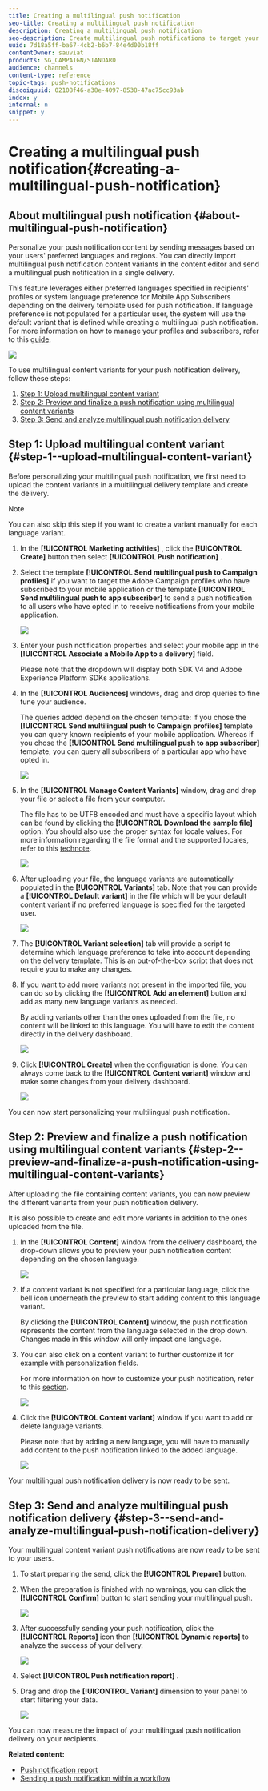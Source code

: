 ```yaml
---
title: Creating a multilingual push notification
seo-title: Creating a multilingual push notification
description: Creating a multilingual push notification
seo-description: Create multilingual push notifications to target your users in their preferred languages and regions.
uuid: 7d18a5ff-ba67-4cb2-b6b7-84e4d00b18ff
contentOwner: sauviat
products: SG_CAMPAIGN/STANDARD
audience: channels
content-type: reference
topic-tags: push-notifications
discoiquuid: 02108f46-a38e-4097-8538-47ac75cc93ab
index: y
internal: n
snippet: y
---
```


# Creating a multilingual push notification{#creating-a-multilingual-push-notification}

## About multilingual push notification {#about-multilingual-push-notification}

Personalize your push notification content by sending messages based on your users' preferred languages and regions. You can directly import multilingual push notification content variants in the content editor and send a multilingual push notification in a single delivery.

This feature leverages either preferred languages specified in recipients' profiles or system language preference for Mobile App Subscribers depending on the delivery template used for push notification. If language preference is not populated for a particular user, the system will use the default variant that is defined while creating a multilingual push notification. For more information on how to manage your profiles and subscribers, refer to this [guide](../../audiences/using/about-profiles-and-audiences.md).

![](assets/multivariant_push_1.png)

To use multilingual content variants for your push notification delivery, follow these steps:

1. [Step 1: Upload multilingual content variant](../../channels/using/creating-a-multilingual-push-notification.md#step-1--upload-multilingual-content-variant)
1. [Step 2: Preview and finalize a push notification using multilingual content variants](../../channels/using/creating-a-multilingual-push-notification.md#step-2--preview-and-finalize-a-push-notification-using-multilingual-content-variants)
1. [Step 3: Send and analyze multilingual push notification delivery](../../channels/using/creating-a-multilingual-push-notification.md#step-3--send-and-analyze-multilingual-push-notification-delivery)

## Step 1: Upload multilingual content variant {#step-1--upload-multilingual-content-variant}

Before personalizing your multilingual push notification, we first need to upload the content variants in a multilingual delivery template and create the delivery.

>[!NOTE]
>
>You can also skip this step if you want to create a variant manually for each language variant.

1. In the **[!UICONTROL Marketing activities]** , click the **[!UICONTROL Create]** button then select **[!UICONTROL Push notification]** .
1. Select the template **[!UICONTROL Send multilingual push to Campaign profiles]** if you want to target the Adobe Campaign profiles who have subscribed to your mobile application or the template **[!UICONTROL Send multilingual push to app subscriber]** to send a push notification to all users who have opted in to receive notifications from your mobile application.

   ![](assets/multivariant_push_2.png)

1. Enter your push notification properties and select your mobile app in the **[!UICONTROL Associate a Mobile App to a delivery]** field.

   Please note that the dropdown will display both SDK V4 and Adobe Experience Platform SDKs applications.

1. In the **[!UICONTROL Audiences]** windows, drag and drop queries to fine tune your audience.

   The queries added depend on the chosen template: if you chose the **[!UICONTROL Send multilingual push to Campaign profiles]** template you can query known recipients of your mobile application. Whereas if you chose the **[!UICONTROL Send multilingual push to app subscriber]** template, you can query all subscribers of a particular app who have opted in.

   ![](assets/push_notif_audience.png)

1. In the **[!UICONTROL Manage Content Variants]** window, drag and drop your file or select a file from your computer.

   The file has to be UTF8 encoded and must have a specific layout which can be found by clicking the **[!UICONTROL Download the sample file]** option. You should also use the proper syntax for locale values. For more information regarding the file format and the supported locales, refer to this [technote](http://helpx.adobe.com/campaign/kb/acs-generate-csv-multilingual-push.html).

   ![](assets/multivariant_push_4.png)

1. After uploading your file, the language variants are automatically populated in the **[!UICONTROL Variants]** tab. Note that you can provide a **[!UICONTROL Default variant]** in the file which will be your default content variant if no preferred language is specified for the targeted user.

   ![](assets/multivariant_push_5.png)

1. The **[!UICONTROL Variant selection]** tab will provide a script to determine which language preference to take into account depending on the delivery template. This is an out-of-the-box script that does not require you to make any changes.
1. If you want to add more variants not present in the imported file, you can do so by clicking the **[!UICONTROL Add an element]** button and add as many new language variants as needed.

   By adding variants other than the ones uploaded from the file, no content will be linked to this language. You will have to edit the content directly in the delivery dashboard.

   ![](assets/multivariant_push_6.png)

1. Click **[!UICONTROL Create]** when the configuration is done. You can always come back to the **[!UICONTROL Content variant]** window and make some changes from your delivery dashboard.

   ![](assets/multivariant_push_8.png)

You can now start personalizing your multilingual push notification.

## Step 2: Preview and finalize a push notification using multilingual content variants {#step-2--preview-and-finalize-a-push-notification-using-multilingual-content-variants}

After uploading the file containing content variants, you can now preview the different variants from your push notification delivery.

It is also possible to create and edit more variants in addition to the ones uploaded from the file.

1. In the **[!UICONTROL Content]** window from the delivery dashboard, the drop-down allows you to preview your push notification content depending on the chosen language.

   ![](assets/multivariant_push_7.png)

1. If a content variant is not specified for a particular language, click the bell icon underneath the preview to start adding content to this language variant.

   By clicking the **[!UICONTROL Content]** window, the push notification represents the content from the language selected in the drop down. Changes made in this window will only impact one language.

1. You can also click on a content variant to further customize it for example with personalization fields.

   For more information on how to customize your push notification, refer to this [section](../../channels/using/customizing-a-push-notification.md).

   ![](assets/multivariant_push_9.png)

1. Click the **[!UICONTROL Content variant]** window if you want to add or delete language variants.

   Please note that by adding a new language, you will have to manually add content to the push notification linked to the added language.

   ![](assets/multivariant_push_10.png)

Your multilingual push notification delivery is now ready to be sent.

## Step 3: Send and analyze multilingual push notification delivery {#step-3--send-and-analyze-multilingual-push-notification-delivery}

Your multilingual content variant push notifications are now ready to be sent to your users.

1. To start preparing the send, click the **[!UICONTROL Prepare]** button.
1. When the preparation is finished with no warnings, you can click the **[!UICONTROL Confirm]** button to start sending your multilingual push.

   ![](assets/multivariant_push_12.png)

1. After successfully sending your push notification, click the **[!UICONTROL Reports]** icon then **[!UICONTROL Dynamic reports]** to analyze the success of your delivery.

   ![](assets/multivariant_push_13.png)

1. Select **[!UICONTROL Push notification report]** .
1. Drag and drop the **[!UICONTROL Variant]** dimension to your panel to start filtering your data.

   ![](assets/multivariant_push_11.png)

You can now measure the impact of your multilingual push notification delivery on your recipients.

**Related content:**

* [Push notification report](../../reporting/using/push-notification-report.md)
* [Sending a push notification within a workflow](../../automating/using/push-notification-delivery.md)

